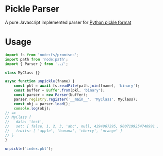 # Pickle Parser
A pure Javascript implemented parser for [Python pickle format](https://docs.python.org/3.11/library/pickle.html)

# Usage
```ts
import fs from 'node:fs/promises';
import path from 'node:path';
import { Parser } from '../';

class MyClass {}

async function unpickle(fname) {
    const pkl = await fs.readFile(path.join(fname), 'binary');
    const buffer = Buffer.from(pkl, 'binary');
    const parser = new Parser(buffer);
    parser.registry.register('__main__', 'MyClass', MyClass);
    const obj = parser.load();
    console.log(obj);
// => 
// MyClass {
//   data: 'test',
//   set: [ false, 1, 2, 3, 'abc', null, 4294967295, 9007199254740991 ],
//   fruits: [ 'apple', 'banana', 'cherry', 'orange' ]
// }
}

unpickle('index.pkl');
```